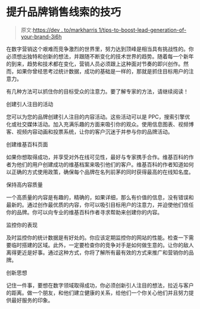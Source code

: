 # 提升品牌销售线索的技巧

> 原文:[https://dev . to/markharris 1/tips-to-boost-lead-generation-of-your-brand-3i6h](https://dev.to/markharris1/tips-to-boost-lead-generation-of-your-brand-3i6h)

在数字营销这个艰难而竞争激烈的世界里，努力达到顶峰是相当具有挑战性的。你必须想出独特和创新的想法，并跟随不断变化的技术世界的趋势。随着每一个新年的到来，趋势和技术都在变化，营销人员必须跟上这种面对节奏的即兴创作。然而，如果你曾经思考过统计数据，成功的基础是一样的，那就是抓住目标用户的注意力。

有几种方法可以抓住你的目标受众的注意力。要了解专家的方法，请继续阅读！

创建引人注目的活动

您可以为您的品牌创建引人注目的内容活动。这些活动可以是 PPC，搜索引擎优化或社交媒体活动。加入充满乐趣的方面来吸引你的观众。使用信息图表、视频博客、视频内容动画和投票系统，让你的客户沉迷于并参与你的品牌活动。

创建维基百科页面

如果你想取得成功，并享受对外在线可见性，最好与专家携手合作。维基百科的作者为他们的用户创建成功的维基档案来吸引他们的客户。维基百科的作者知道如何以正确的方式使用政策，确保每个品牌在名列前茅的同时获得最高的在线知名度。

保持高内容质量

一个高质量的内容是有趣的，精确的，如果详细，那么有价值的信息，没有错误和最新的。通过创作最优质的内容，你可以吸引目标用户的注意力，并迫使他们信任你的品牌。你可以向专业的维基百科作者寻求帮助来创建你的内容。

监控你的表现

及时监控你的统计数据是有好处的。你应该定期监控你的网站的性能。检查一下需要临时搭建的区域。此外，一定要检查你的竞争对手是如何做生意的。让你的敌人离得更近是好事。通过这种方式，你将了解所有最有效的方式来推广和营销你的品牌。

创新思想

记住一件事，要想在数字领域取得成功，你必须创新引人注目的想法，拉近与客户的距离。做一个朋友，和他们建立健康的关系，给他们一个你关心他们并且努力提供最好服务的印象。